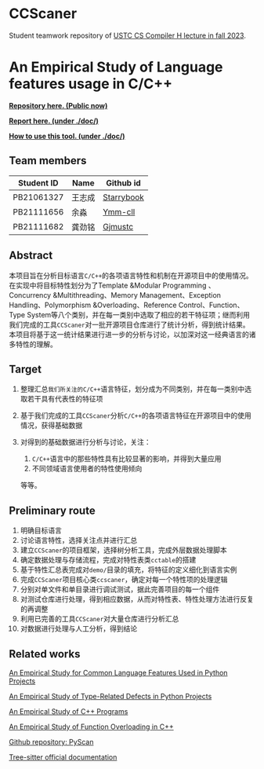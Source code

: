 # CCScaner

Student teamwork repository of [USTC CS Compiler H lecture in fall 2023](https://github.com/ustc-compiler/2023fall-CS-teamworks).



# An Empirical Study of Language features usage in C/C++

**[Repository here. (Public now)](https://github.com/Starrybook/ccscaner)**

**[Report here. (under ./doc/)](https://github.com/Starrybook/ccscaner/blob/master/doc/Report.md)**

**[How to use this tool. (under ./doc/)](https://github.com/Starrybook/ccscaner/blob/master/doc/scripts-examples.md)**

## Team members

| Student ID | Name   | Github id                                   |
| ---------- | ------ | ------------------------------------------- |
| PB21061327 | 王志成 | [Starrybook](https://github.com/Starrybook) |
| PB21111656 | 余淼   | [Ymm-cll](https://github.com/Ymm-cll)       |
| PB21111682 | 龚劲铭 | [Gjmustc](https://github.com/Gjmustc)       |

## Abstract

本项目旨在分析目标语言`C/C++`的各项语言特性和机制在开源项目中的使用情况。在实现中将目标特性划分为了$\text{Template \& Modular Programming}$ 、$\text{Concurrency \&Multithreading}$、$\text{Memory Management}$、$\text{Exception Handling}$、$\text{Polymorphism \& Overloading}$、$\text{Reference Control}$、$\text{Function}$、$\text{Type System}$等八个类别，并在每一类别中选取了相应的若干特征项；继而利用我们完成的工具`CCScaner`对一批开源项目仓库进行了统计分析，得到统计结果。本项目将基于这一统计结果进行进一步的分析与讨论，以加深对这一经典语言的诸多特性的理解。



## Target

1.  整理汇总`我们所关注的C/C++`语言特征，划分成为不同类别，并在每一类别中选取若干具有代表性的特征项

2.  基于我们完成的工具`CCScaner`分析`C/C++`的各项语言特征在开源项目中的使用情况，获得基础数据

3.  对得到的基础数据进行分析与讨论，关注：

    1.  `C/C++`语言中的那些特性具有比较显著的影响，并得到大量应用
    2.  不同领域语言使用者的特性使用倾向

    等等。



## Preliminary route

1.  明确目标语言
2.  讨论语言特性，选择关注点并进行汇总
3.  建立`CCScaner`的项目框架，选择树分析工具，完成外层数据处理脚本
4.  确定数据处理与存储流程，完成对特性表类`cctable`的搭建
5.  基于特性汇总表完成对`demo/`目录的填充，将特征的定义细化到语言实例
6.  完成`CCScaner`项目核心类`ccscaner`，确定对每一个特性项的处理逻辑
7.  分别对单文件和单目录进行调试测试，据此完善项目的每一个组件
8.  对测试仓库进行处理，得到相应数据，从而对特性表、特性处理方法进行反复的再调整
9.  利用已完善的工具`CCScaner`对大量仓库进行分析汇总
10.  对数据进行处理与人工分析，得到结论



## Related works

[An Empirical Study for Common Language Features Used in Python Projects](https://ieeexplore.ieee.org/abstract/document/9425916)

[An Empirical Study of Type-Related Defects in Python Projects](https://ieeexplore.ieee.org/document/9436020)

[An Empirical Study of C++ Programs](https://citeseerx.ist.psu.edu/document?repid=rep1&type=pdf&doi=60944615a1a9e432d1d4338b528e60e7dc9de3c3)

[An Empirical Study of Function Overloading in C++](https://ieeexplore.ieee.org/document/4637538)

[Github repository: PyScan](https://github.com/S4Plus/PyScan)

[Tree-sitter official documentation](https://github.com/tree-sitter/py-tree-sitter)